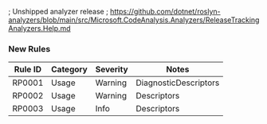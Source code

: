 ; Unshipped analyzer release
; https://github.com/dotnet/roslyn-analyzers/blob/main/src/Microsoft.CodeAnalysis.Analyzers/ReleaseTrackingAnalyzers.Help.md

### New Rules

Rule ID | Category | Severity | Notes
--------|----------|----------|-------
RP0001 | Usage | Warning | DiagnosticDescriptors
RP0002 | Usage | Warning | Descriptors
RP0003 | Usage | Info | Descriptors
